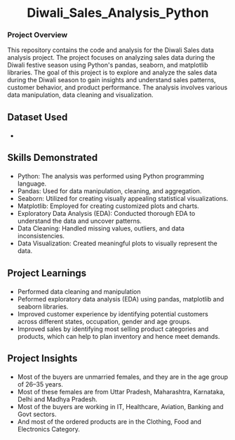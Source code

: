 <h1 align=" center"> Diwali_Sales_Analysis_Python  </h1>

<h3> <p align="left"><b>Project Overview </b></p></h3>
This repository contains the code and analysis for the Diwali Sales data analysis project. The project focuses on analyzing sales data during the Diwali festive season using Python's pandas, seaborn, and matplotlib libraries. The goal of this project is to explore and analyze the sales data during the Diwali season to gain insights and understand sales patterns, customer behavior, and product performance. The analysis involves various data manipulation, data cleaning and visualization.

<h2><p align= "left"><b> Dataset Used </b></p></h2>
<ul>
  <li><a href"  "></li>
</ul>

<h2><p align= "left"><b>Skills Demonstrated </b></p></h2>
<ul>
  <li>Python: The analysis was performed using Python programming language.</li>
  <li>Pandas: Used for data manipulation, cleaning, and aggregation.</li>
  <li>Seaborn: Utilized for creating visually appealing statistical visualizations.</li>
  <li>Matplotlib: Employed for creating customized plots and charts.</li>
  <li>Exploratory Data Analysis (EDA): Conducted thorough EDA to understand the data and uncover patterns.</li>
  <li>Data Cleaning: Handled missing values, outliers, and data inconsistencies. </li>
  <li>Data Visualization: Created meaningful plots to visually represent the data.</li>
</ul>

<h2><p align= "left"><b>Project Learnings </b></p></h2> 
<ul>
<li>Performed data cleaning and manipulation</li>
<li>Peformed exploratory data analysis (EDA) using pandas, matplotlib and seaborn libraries.</li>
<li>Improved customer experience by identifying potential customers across different states, occupation, gender and age groups.</li>
<li>Improved sales by identifying most selling product categories and products, which can help to plan inventory and hence meet demands.</li>
</ul>

<h2><p align= "left"><b>Project Insights </b></p></h2> 
<ul>
<li> Most of the buyers are unmarried females, and they are in the age group of 26–35 years.</li>
<li>Most of these females are from Uttar Pradesh, Maharashtra, Karnataka, Delhi and Madhya Pradesh.</li>
<li>Most of the buyers are working in IT, Healthcare, Aviation, Banking and Govt sectors.</li>
<li>And most of the ordered products are in the Clothing, Food and Electronics Category.</li>
</ul>

